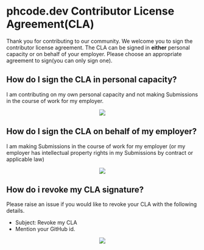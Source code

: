 # phcode.dev Contributor License Agreement(CLA)

Thank you for contributing  to our community. We welcome you to sign the contributor license agreement. The CLA can be signed in **either** personal capacity or on behalf of your employer. Please choose an appropriate agreement to sign(you can only sign one).
## How do I sign the CLA in personal capacity?

I am contributing on my own personal capacity and not making Submissions in the course of work for my employer.

<p align="center">
<a href="personal_cla"><img src="img/personal_cla_button.svg" /></a>
</p>

## How do I sign the CLA on behalf of my employer?

I am making Submissions in the course of work for my employer (or my employer has intellectual property rights in my Submissions by contract or applicable law)

<p align="center">
<a href="employer_cla"><img src="img/employer_cla_button.svg" /></a>
</p>

## How do i revoke my CLA signature? 
Please raise an issue if you would like to revoke your CLA with the following details.
* Subject: Revoke my CLA
* Mention your GitHub id.

<p align="center">
<a href="https://github.com/phcode-dev/contributor-license-agreement/issues/new/choose"><img src="img/revoke_cla_button.svg" /></a>
</p>

